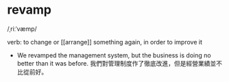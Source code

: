 # revamp
/ˌriːˈvæmp/

verb: to change or [[arrange]] something again, in order to improve it

- We revamped the management system, but the business is doing no better than it was before.
我們對管理制度作了徹底改進，但是經營業績並不比從前好。